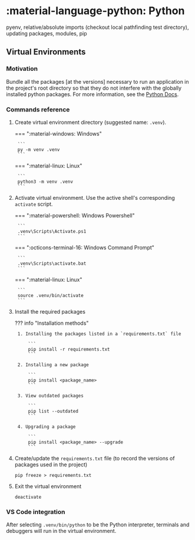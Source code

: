 # :material-language-python: Python

pyenv, relative/absolute imports (checkout local pathfinding test directory), updating packages, modules, pip

## Virtual Environments

### Motivation

Bundle all the packages [at the versions] necessary to run an application in the project's root directory so that they do not interfere with the globally installed python packages.
For more information, see the [Python Docs](https://docs.python.org/3/tutorial/venv.html#creating-virtual-environments).

### Commands reference

1. Create virtual environment directory (suggested name: `.venv`).

    === ":material-windows: Windows"

        ```
        py -m venv .venv
        ```

    === ":material-linux: Linux"

        ```
        python3 -m venv .venv
        ```

2. Activate virtual environment. Use the active shell's corresponding `activate` script.

    === ":material-powershell: Windows Powershell"

        ```
        .venv\Scripts\Activate.ps1
        ```

    === ":octicons-terminal-16: Windows Command Prompt"

        ```
        .venv\Scripts\activate.bat
        ```

    === ":material-linux: Linux"

        ```
        source .venv/bin/activate
        ```

3. Install the required packages

    ??? info "Installation methods"

        1. Installing the packages listed in a `requirements.txt` file

            ```
            pip install -r requirements.txt
            ```

        2. Installing a new package

            ```
            pip install <package_name>
            ```

        3. View outdated packages

            ```
            pip list --outdated
            ```

        4. Upgrading a package

            ```
            pip install <package_name> --upgrade
            ```

4. Create/update the `requirements.txt` file (to record the versions of packages used in the project)

    ```
    pip freeze > requirements.txt
    ```

5. Exit the virtual environment

    ```
    deactivate
    ```

### VS Code integration

After selecting `.venv/bin/python` to be the Python interpreter, terminals and debuggers will run
in the virtual environment.
